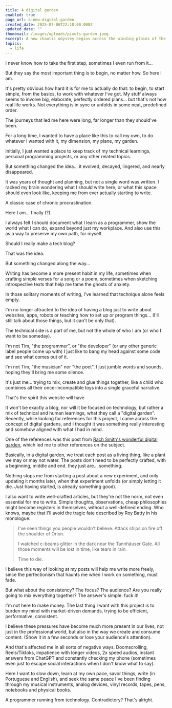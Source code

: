 ```yaml
---
title: A digital garden
enabled: true
page_url: a-new-digital-garden
created_date: 2025-07-06T22:10:00.000Z
updated_date: ""
thumbnail: /images/uploads/pixels-garden.jpeg
excerpt: A new chaotic odyssey begins across the winding plains of the World Wide Web
topics:
  - life
---
```

I never know how to take the first step, sometimes I even run from it...

But they say the most important thing is to begin, no matter how. So here I am.

It's pretty obvious how hard it is for me to actually do that: to begin, to start simple, from the basics, to work with whatever I've got. My stuff always seems to involve big, elaborate, perfectly ordered plans... but that's not how real life works. Not everything is in sync or unfolds in some neat, predefined order.

The journeys that led me here were long, far longer than they should've been.

For a long time, I wanted to have a place like this to call my own, to do whatever I wanted with it, my dimension, my plane, my garden.

Initially, I just wanted a place to keep track of my technical learnings, personal programming projects, or any other related topics.

But something changed the idea... it evolved, decayed, lingered, and nearly disappeared.

It was years of thought and planning, but not a single word was written. I racked my brain wondering what I should write here, or what this space should even look like, keeping me from ever actually starting to write.

A classic case of chronic procrastination.

Here I am... finally (?).

I always felt I should document what I learn as a programmer, show the world what I can do, expand beyond just my workplace. And also use this as a way to preserve my own path, for myself.

Should I really make a tech blog?

That was the idea.

But something changed along the way...

Writing has become a more present habit in my life, sometimes when crafting simple verses for a song or a poem, sometimes when sketching introspective texts that help me tame the  ghosts of anxiety.

In those solitary moments of writing, I've learned that technique alone feels empty.

I'm no longer attracted to the idea of having a blog just to write about websites, apps, robots or teaching how to set up or program things... (I'll still talk about those things, but it can't be only that).

The technical side is a part of me, but not the whole of who I am (or who I want to be someday).

I'm not Tim, "the programmer", or "the developer" (or any other generic label people come up with)
I just like to bang my head against some code and see what comes out of it.

I'm not Tim, "the musician" nor "the poet".
I just jumble words and sounds, hoping they'll bring me some silence.

It's just me... trying to mix, create and glue things together, like a child who combines all their once-incompatible toys into a single graceful narrative.

That's the spirit this website will have

It won't be exactly a blog, nor will it be focused on technology, but rather a mix of technical and human learnings, what they call a "digital garden". Recently, while looking for references for this project, I came across the concept of digital gardens, and I thought it was something really interesting and somehow aligned with what I had in mind.

One of the references was this post from [Rach Smith's wonderful digital garden](https://rachsmith.com/my-blog-is-dead/), which led me to other references on the subject.

Basically, in a digital garden, we treat each post as a living thing, like a plant we may or may not water. The posts don't need to be perfectly crafted, with a beginning, middle and end. they just are... something.

Nothing stops me from starting a post about a new experiment, and only updating it months later, when that experiment unfolds (or simply letting it die. Just having started, is already something good).

I also want to write well-crafted articles, but they're not the norm, not even essential for me to write. Simple thoughts, observations, cheap philosophies might become registers in themselves, without a well-defined ending. Who knows, maybe that I'll avoid the tragic fate described by Roy Batty in his monologue:

> I've seen things you people wouldn't believe. Attack ships on fire off the shoulder of Orion.
>
> I watched c-beams glitter in the dark near the Tannhäuser Gate. All those moments will be lost in time, like tears in rain.
>
> Time to die.

I believe this way of looking at my posts will help me write more freely, since the perfectionism  that haunts me when I work on something, must fade.

But what about the consistency? The focus?  The audience? Are you really going to mix everything together?
The answer's simple: fuck it!

I'm not here to make money. The last thing I want with this project is to burden my mind with market-driven demands, trying to be efficient, performative, consistent.

I believe these pressures have become much more present in our lives, not just in the professional world, but also in the way we create and consume content. (Show it in a few seconds or lose your audience's attention).

And that's affected me in all sorts of negative ways. Doomscrolling, Reels/Tiktoks, impatience with longer videos, 2x speed audios, instant answers from ChatGPT and constantly checking my phone (sometimes even just to escape social interactions when I don't know what to say). 

Here I want to slow down, learn at my own pace, savor things, write (in Portuguese and English), and seek the same peace I've been finding through my musical instruments, analog devices, vinyl records, tapes, pens, notebooks and physical books.

A programmer running from technology.
Contradictory?
That's alright.

